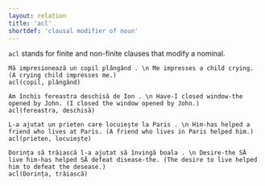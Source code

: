 ```yaml
---
layout: relation
title: 'acl'
shortdef: 'clausal modifier of noun'
---
```


`acl` stands for finite and non-finite clauses that modify a nominal.

~~~ sdparse
Mă impresionează un copil plângând . \n Me impresses a child crying. (A crying child impresses me.)
acl(copil, plângând)
~~~

~~~ sdparse
Am închis fereastra deschisă de Ion . \n Have-I closed window-the opened by John. (I closed the window opened by John.)
acl(fereastra, deschisă)
~~~

~~~ sdparse
L-a ajutat un prieten care locuiește la Paris . \n Him-has helped a friend who lives at Paris. (A friend who lives in Paris helped him.)
acl(prieten, locuiește)
~~~

~~~ sdparse
Dorința să trăiască l-a ajutat să învingă boala . \n Desire-the SĂ live him-has helped SĂ defeat disease-the. (The desire to live helped him to defeat the desease.)
acl(Dorința, trăiască)
~~~
<!-- Interlanguage links updated Út zář 29 20:31:40 CEST 2020 -->
